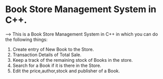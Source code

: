 # Book Store Management System in C++.
--> This is a Book Store Management System in C++ in which you can do the following things:<br/>
1. Create entry of New Book to the Store.<br/>
2. Transaction Details of Total Sale.
3. Keep a track of the remaining stock of Books in the store.
4. Search for a Book if it is there in the Store.
5. Edit the price,author,stock and publisher of a Book.<br/>

